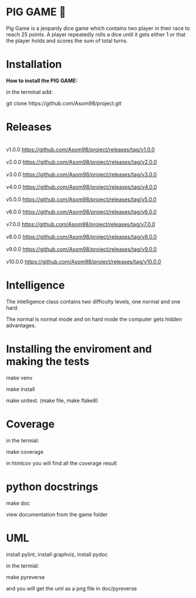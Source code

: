 # PIG GAME 🐷 

<p>Pig Game is a jeopardy dice game which contains two player in their race to reach 25 points.
A player repeatedly rolls a dice until it gets either 1 or that the player holds and scores the 
sum of total turns.</p>

# Installation 
<p><b>How to install the PIG GAME:</b></p>
<p>in the terminal add: </p>
<p>git clone https://github.com/Asom98/project.git</p>

# Releases
<br>v1.0.0 https://github.com/Asom98/project/releases/tag/v1.0.0</br>
<br>v2.0.0 https://github.com/Asom98/project/releases/tag/v2.0.0</br>
<br>v3.0.0 https://github.com/Asom98/project/releases/tag/v3.0.0</br>
<br>v4.0.0 https://github.com/Asom98/project/releases/tag/v4.0.0</br>
<br>v5.0.0 https://github.com/Asom98/project/releases/tag/v5.0.0</br>
<br>v6.0.0 https://github.com/Asom98/project/releases/tag/v6.0.0</br>
<br>v7.0.0 https://github.com/Asom98/project/releases/tag/v7.0.0</br>
<br>v8.0.0 https://github.com/Asom98/project/releases/tag/v8.0.0</br>
<br>v9.0.0 https://github.com/Asom98/project/releases/tag/v9.0.0</br>
<br>v10.0.0 https://github.com/Asom98/project/releases/tag/v10.0.0</br>


# Intelligence
<p>The intelligence class contains two difficulty levels, one normal and one hard.</p>
<p>The normal is normal mode and on hard mode the computer gets hidden advantages.</p>

# Installing the enviroment and making the tests
<p>make venv</p>
<p>make install</p>
<p>make unitest. (make file, make flake8)</p> 
<p></p>

# Coverage
<p>in the termial:</p>
<p>make coverage</p>
<p>in htmlcov you will find all the coverage result</p>

# python docstrings
<p>make doc</p>
<p>view documentation from the game folder</p>

# UML
<p>install pylint, install graphviz, install pydoc</p>
<p>in the termial:</p>
<p>make pyreverse <path to gamefiles> </p>
<p>and you will get the uml as a png file in doc/pyreverse</p>
